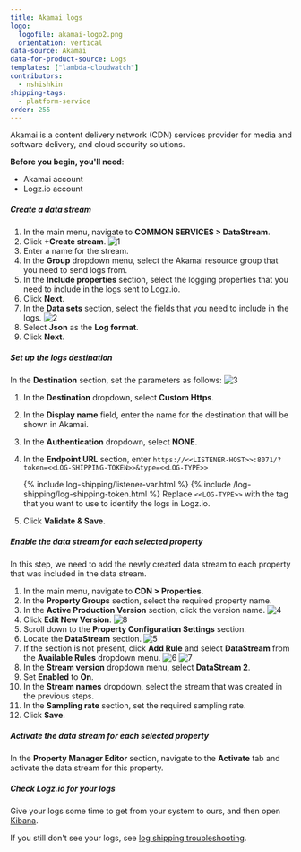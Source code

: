 ```yaml
---
title: Akamai logs
logo:
  logofile: akamai-logo2.png
  orientation: vertical
data-source: Akamai
data-for-product-source: Logs
templates: ["lambda-cloudwatch"]
contributors:
  - nshishkin
shipping-tags:
  - platform-service
order: 255
---
```


Akamai is a content delivery network (CDN) services provider for media and software delivery, and cloud security solutions.


**Before you begin, you'll need**:

* Akamai account
* Logz.io account

<div class="tasklist">

##### Create a data stream

1. In the main menu, navigate to **COMMON SERVICES > DataStream**.
2. Click **+Create stream**.
   ![1](https://dytvr9ot2sszz.cloudfront.net/logz-docs/akamai/akamai-1.png)
3. Enter a name for the stream.
4. In the **Group** dropdown menu, select the Akamai resource group that you need to send logs from.
4. In the **Include properties** section, select the logging properties that you need to include in the logs sent to Logz.io.
5. Click **Next**.
6. In the **Data sets** section, select the fields that you need to include in the logs.
   ![2](https://dytvr9ot2sszz.cloudfront.net/logz-docs/akamai/akamai-2.png)
7. Select **Json** as the **Log format**.
8. Click **Next**.

##### Set up the logs destination

In the **Destination** section, set the parameters as follows:
   ![3](https://dytvr9ot2sszz.cloudfront.net/logz-docs/akamai/akamai-3.png)
   
1. In the **Destination** dropdown, select **Custom Https**.
2. In the **Display name** field, enter the name for the destination that will be shown in Akamai.
3. In the **Authentication** dropdown, select **NONE**.
4. In the **Endpoint URL** section, enter `https://<<LISTENER-HOST>>:8071/?token=<<LOG-SHIPPING-TOKEN>>&type=<<LOG-TYPE>>`

   {% include log-shipping/listener-var.html %}
   {% include /log-shipping/log-shipping-token.html %}
   Replace `<<LOG-TYPE>>` with the tag that you want to use to identify the logs in Logz.io.
   
5. Click **Validate & Save**.

##### Enable the data stream for each selected property

In this step, we need to add the newly created data stream to each property that was included in the data stream.

1. In the main menu, navigate to **CDN > Properties**.
2. In the **Property Groups** section, select the required property name.
3. In the **Active Production Version** section, click the version name.
   ![4](https://dytvr9ot2sszz.cloudfront.net/logz-docs/akamai/akamai-4.png)
4. Click **Edit New Version**.
   ![8](https://dytvr9ot2sszz.cloudfront.net/logz-docs/akamai/akamai-4.png)
5. Scroll down to the **Property Configuration Settings** section.
6. Locate the **DataStream** section.
   ![5](https://dytvr9ot2sszz.cloudfront.net/logz-docs/akamai/akamai-5.png)
7. If the section is not present, click **Add Rule** and select **DataStream** from the **Available Rules** dropdown menu.
   ![6](https://dytvr9ot2sszz.cloudfront.net/logz-docs/akamai/akamai-6.png)
   ![7](https://dytvr9ot2sszz.cloudfront.net/logz-docs/akamai/akamai-7.png)
8. In the **Stream version** dropdown menu, select **DataStream 2**.
9. Set **Enabled** to **On**.
10. In the **Stream names** dropdown, select the stream that was created in the previous steps.
11. In the **Sampling rate** section, set the required sampling rate.
12. Click **Save**.

##### Activate the data stream for each selected property

In the **Property Manager Editor** section, navigate to the **Activate** tab and activate the data stream for this property.


##### Check Logz.io for your logs

Give your logs some time to get from your system to ours, and then open [Kibana](https://app.logz.io/#/dashboard/kibana).

If you still don't see your logs, see [log shipping troubleshooting](https://docs.logz.io/user-guide/log-shipping/log-shipping-troubleshooting.html).


</div>
